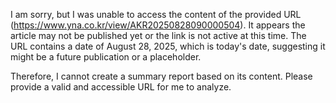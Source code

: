 I am sorry, but I was unable to access the content of the provided URL (https://www.yna.co.kr/view/AKR20250828090000504). It appears the article may not be published yet or the link is not active at this time. The URL contains a date of August 28, 2025, which is today's date, suggesting it might be a future publication or a placeholder.

Therefore, I cannot create a summary report based on its content. Please provide a valid and accessible URL for me to analyze.